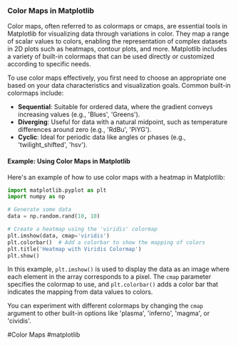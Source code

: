 ### Color Maps in Matplotlib

Color maps, often referred to as colormaps or cmaps, are essential tools in Matplotlib for visualizing data through variations in color. They map a range of scalar values to colors, enabling the representation of complex datasets in 2D plots such as heatmaps, contour plots, and more. Matplotlib includes a variety of built-in colormaps that can be used directly or customized according to specific needs.

To use color maps effectively, you first need to choose an appropriate one based on your data characteristics and visualization goals. Common built-in colormaps include:

- **Sequential**: Suitable for ordered data, where the gradient conveys increasing values (e.g., 'Blues', 'Greens').
- **Diverging**: Useful for data with a natural midpoint, such as temperature differences around zero (e.g., 'RdBu', 'PiYG').
- **Cyclic**: Ideal for periodic data like angles or phases (e.g., 'twilight_shifted', 'hsv').

#### Example: Using Color Maps in Matplotlib

Here's an example of how to use color maps with a heatmap in Matplotlib:

```python
import matplotlib.pyplot as plt
import numpy as np

# Generate some data
data = np.random.rand(10, 10)

# Create a heatmap using the 'viridis' colormap
plt.imshow(data, cmap='viridis')
plt.colorbar()  # Add a colorbar to show the mapping of colors
plt.title('Heatmap with Viridis Colormap')
plt.show()
```

In this example, `plt.imshow()` is used to display the data as an image where each element in the array corresponds to a pixel. The `cmap` parameter specifies the colormap to use, and `plt.colorbar()` adds a color bar that indicates the mapping from data values to colors.

You can experiment with different colormaps by changing the `cmap` argument to other built-in options like 'plasma', 'inferno', 'magma', or 'cividis'.

#Color Maps #matplotlib